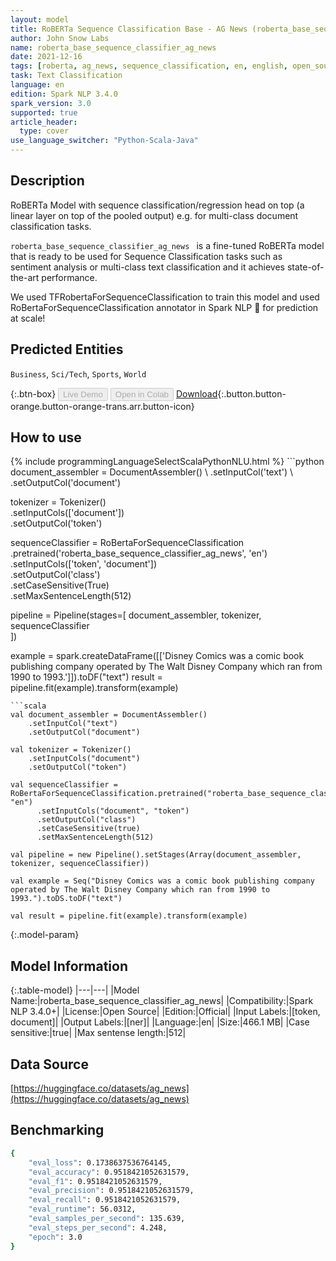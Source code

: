 ```yaml
---
layout: model
title: RoBERTa Sequence Classification Base - AG News (roberta_base_sequence_classifier_ag_news)
author: John Snow Labs
name: roberta_base_sequence_classifier_ag_news
date: 2021-12-16
tags: [roberta, ag_news, sequence_classification, en, english, open_source]
task: Text Classification
language: en
edition: Spark NLP 3.4.0
spark_version: 3.0
supported: true
article_header:
  type: cover
use_language_switcher: "Python-Scala-Java"
---
```


## Description

RoBERTa Model with sequence classification/regression head on top (a linear layer on top of the pooled output) e.g. for multi-class document classification tasks.

`roberta_base_sequence_classifier_ag_news ` is a fine-tuned RoBERTa model that is ready to be used for Sequence Classification tasks such as sentiment analysis or multi-class text classification and it achieves state-of-the-art performance. 

We used TFRobertaForSequenceClassification to train this model and used RoBertaForSequenceClassification annotator in Spark NLP 🚀 for prediction at scale!

## Predicted Entities

`Business`, `Sci/Tech`, `Sports`, `World`

{:.btn-box}
<button class="button button-orange" disabled>Live Demo</button>
<button class="button button-orange" disabled>Open in Colab</button>
[Download](https://s3.amazonaws.com/auxdata.johnsnowlabs.com/public/models/roberta_base_sequence_classifier_ag_news_en_3.4.0_3.0_1639660014110.zip){:.button.button-orange.button-orange-trans.arr.button-icon}

## How to use



<div class="tabs-box" markdown="1">
{% include programmingLanguageSelectScalaPythonNLU.html %}
```python
document_assembler = DocumentAssembler() \
    .setInputCol('text') \
    .setOutputCol('document')

tokenizer = Tokenizer() \
    .setInputCols(['document']) \
    .setOutputCol('token')

sequenceClassifier = RoBertaForSequenceClassification \
      .pretrained('roberta_base_sequence_classifier_ag_news', 'en') \
      .setInputCols(['token', 'document']) \
      .setOutputCol('class') \
      .setCaseSensitive(True) \
      .setMaxSentenceLength(512)

pipeline = Pipeline(stages=[
    document_assembler, 
    tokenizer,
    sequenceClassifier    
])

example = spark.createDataFrame([['Disney Comics was a comic book publishing company operated by The Walt Disney Company which ran from 1990 to 1993.']]).toDF("text")
result = pipeline.fit(example).transform(example)
```
```scala
val document_assembler = DocumentAssembler() 
    .setInputCol("text") 
    .setOutputCol("document")

val tokenizer = Tokenizer() 
    .setInputCols("document") 
    .setOutputCol("token")

val sequenceClassifier = RoBertaForSequenceClassification.pretrained("roberta_base_sequence_classifier_ag_news", "en")
      .setInputCols("document", "token")
      .setOutputCol("class")
      .setCaseSensitive(true)
      .setMaxSentenceLength(512)

val pipeline = new Pipeline().setStages(Array(document_assembler, tokenizer, sequenceClassifier))

val example = Seq("Disney Comics was a comic book publishing company operated by The Walt Disney Company which ran from 1990 to 1993.").toDS.toDF("text")

val result = pipeline.fit(example).transform(example)

```
</div>

{:.model-param}
## Model Information

{:.table-model}
|---|---|
|Model Name:|roberta_base_sequence_classifier_ag_news|
|Compatibility:|Spark NLP 3.4.0+|
|License:|Open Source|
|Edition:|Official|
|Input Labels:|[token, document]|
|Output Labels:|[ner]|
|Language:|en|
|Size:|466.1 MB|
|Case sensitive:|true|
|Max sentense length:|512|

## Data Source

[https://huggingface.co/datasets/ag_news](https://huggingface.co/datasets/ag_news)

## Benchmarking

```bash
{
	"eval_loss": 0.1738637536764145,
	"eval_accuracy": 0.9518421052631579,
	"eval_f1": 0.9518421052631579,
	"eval_precision": 0.9518421052631579,
	"eval_recall": 0.9518421052631579,
	"eval_runtime": 56.0312,
	"eval_samples_per_second": 135.639,
	"eval_steps_per_second": 4.248,
	"epoch": 3.0
}
```
